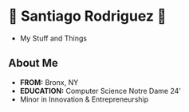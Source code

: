 # :dizzy: Santiago Rodriguez :seedling:
- My Stuff and Things
## About Me
- **FROM:** Bronx, NY  
- **EDUCATION:** Computer Science Notre Dame 24'  
- Minor in Innovation & Entrepreneurship
